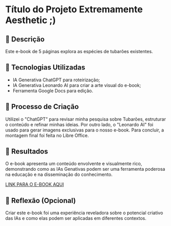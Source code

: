 # Título do Projeto Extremamente Aesthetic ;)

## 📒 Descrição
Este e-book de 5 páginas explora as espécies de tubarões existentes.

## 🤖 Tecnologias Utilizadas
- IA Generativa ChatGPT para roteirização;
- IA Generativa Leonardo AI para criar a arte visual do e-book;
- Ferramenta Google Docs para edição.

## 🧐 Processo de Criação
Utilizei o "ChatGPT" para revisar minha pesquisa sobre Tubarões, estruturar o conteúdo e refinar minhas ideias. Por outro lado, o "Leonardo AI" foi usado para gerar imagens exclusivas para o nosso e-book. Para concluir, a montagem final foi feita no Libre Office.

## 🚀 Resultados
O e-book apresenta um conteúdo envolvente e visualmente rico, demonstrando como as IAs Genativas podem ser uma ferramenta poderosa na educação e na disseminação do conhecimento.

<a href="book/especies_de_tubaroes_e_suas_curiosodades.pdf">LINK PARA O E-BOOK AQUI</a>
## 💭 Reflexão (Opcional)
Criar este e-book foi uma experiência reveladora sobre o potencial criativo das IAs e como elas podem ser aplicadas em diferentes contextos.
